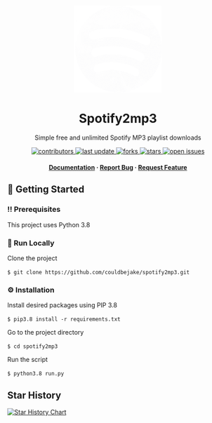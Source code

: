 <div align="center">

  <img src="assets/logo.png" alt="logo" width="200" height="auto" />
  <h1>Spotify2mp3</h1>
  
  <p>
    Simple free and unlimited Spotify MP3 playlist downloads
  </p>
  
  
<!-- Badges -->
<p>
  <a href="https://github.com/couldbejake/spotify2mp3/graphs/contributors">
    <img src="https://img.shields.io/github/contributors/couldbejake/spotify2mp3" alt="contributors" />
  </a>
  
  <a href="">
    <img src="https://img.shields.io/github/last-commit/couldbejake/spotify2mp3" alt="last update" />
  </a>
  
  <a href="https://github.com/couldbejake/spotify2mp3/network/members">
    <img src="https://img.shields.io/github/forks/couldbejake/spotify2mp3" alt="forks" />
  </a>
  
  <a href="https://github.com/couldbejake/spotify2mp3/stargazers">
    <img src="https://img.shields.io/github/stars/couldbejake/spotify2mp3" alt="stars" />
  </a>
  
  <a href="https://github.com/couldbejake/spotify2mp3/issues/">
    <img src="https://img.shields.io/github/issues/couldbejake/spotify2mp3" alt="open issues" />
  </a>
  
  <!--
  <a href="https://github.com/couldbejake/awesome-readme-template/blob/master/LICENSE">
    <img src="https://img.shields.io/github/license/couldbejake/awesome-readme-template.svg" alt="license" />
  </a>-->
</p>
   
<h4>
    <a href="https://github.com/couldbejake/spotify2mp3/wiki">Documentation</a>
  <span> · </span>
    <a href="https://github.com/couldbejake/spotify2mp3/issues">Report Bug</a>
  <span> · </span>
    <a href="https://github.com/couldbejake/spotify2mp3/issues/new">Request Feature</a>
  </h4>
</div>

<!-- Getting Started -->
## 	:toolbox: Getting Started

<!-- Prerequisites -->
### :bangbang: Prerequisites

This project uses Python 3.8

<!-- Run Locally -->
### :running: Run Locally

Clone the project

`$ git clone https://github.com/couldbejake/spotify2mp3.git`

<!-- Installation -->
### :gear: Installation

Install desired packages using PIP 3.8

`$ pip3.8 install -r requirements.txt`

Go to the project directory

`$ cd spotify2mp3 `

Run the script

`$ python3.8 run.py`

## Star History

[![Star History Chart](https://api.star-history.com/svg?repos=couldbejake/spotify2mp3&type=Date)](https://star-history.com/#couldbejake/spotify2mp3&Date)
